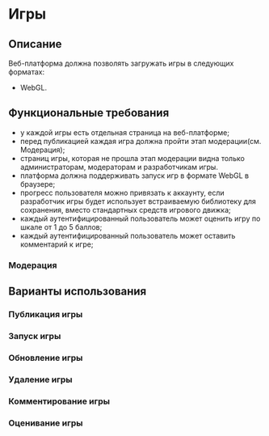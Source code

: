 # Игры

## Описание

Веб-платформа должна позволять загружать игры в следующих форматах:

- WebGL.

## Функциональные требования

- у каждой игры есть отдельная страница на веб-платформе;
- перед публикацией каждая игра должна пройти этап модерации(см. Модерация);
- страниц игры, которая не прошла этап модерации видна только администраторам, модераторам
  и разработчикам игры.
- платформа должна поддерживать запуск игр в формате WebGL в браузере;
- прогресс пользователя можно привязать к аккаунту, если разработчик игры будет
  использует встраиваемую библиотеку для сохранения, вместо стандартных средств
  игрового движка;
- каждый аутентифицированный пользователь может оценить игру по шкале от 1 до 5 баллов;
- каждый аутентифицированный пользователь может оставить комментарий к игре;

### Модерация

## Варианты использования

### Публикация игры

### Запуск игры

### Обновление игры

### Удаление игры

### Комментирование игры

### Оценивание игры






